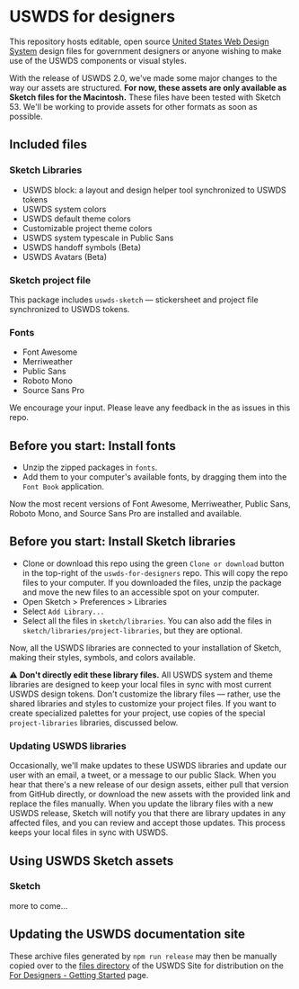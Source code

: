 # USWDS for designers

This repository hosts editable, open source [United States Web Design System](https://designsystem.digital.gov/) design files for government designers or anyone wishing to make use of the USWDS components or visual styles.

With the release of USWDS 2.0, we've made some major changes to the way our assets are structured. **For now, these assets are only available as Sketch files for the Macintosh.** These files have been tested with Sketch 53. We'll be working to provide assets for other formats as soon as possible.

## Included files
### Sketch Libraries
- USWDS block: a layout and design helper tool synchronized to USWDS tokens
- USWDS system colors
- USWDS default theme colors
- Customizable project theme colors
- USWDS system typescale in Public Sans
- USWDS handoff symbols (Beta)
- USWDS Avatars (Beta)

### Sketch project file
This package includes `uswds-sketch` — stickersheet and project file synchronized to USWDS tokens.

### Fonts
- Font Awesome
- Merriweather
- Public Sans
- Roboto Mono
- Source Sans Pro

We encourage your input. Please leave any feedback in the as issues in this repo.

## Before you start: Install fonts

- Unzip the zipped packages in `fonts`.
- Add them to your computer's available fonts, by dragging them into the `Font Book` application.

Now the most recent versions of Font Awesome, Merriweather, Public Sans, Roboto Mono, and Source Sans Pro are installed and available.

## Before you start: Install Sketch libraries

- Clone or download this repo using the green `Clone or download` button in the top-right of the `uswds-for-designers` repo. This will copy the repo files to your computer. If you downloaded the files, unzip the package and move the new files to an accessible spot on your computer.
- Open Sketch > Preferences > Libraries
- Select `Add Library...`
- Select all the files in `sketch/libraries`. You can also add the files in `sketch/libraries/project-libraries`, but they are optional.

Now, all the USWDS libraries are connected to your installation of Sketch, making their styles, symbols, and colors available.

:warning: **Don't directly edit these library files.** All USWDS system and theme libraries are designed to keep your local files in sync with most current USWDS design tokens. Don't customize the library files — rather, use the shared libraries and styles to customize your project files. If you want to create specialized palettes for your project, use copies of the special `project-libraries` libraries, discussed below.

### Updating USWDS libraries
Occasionally, we'll make updates to these USWDS libraries and update our user with an email, a tweet, or a message to our public Slack. When you hear that there's a new release of our design assets, either pull that version from GitHub directly, or download the new assets with the provided link and replace the files manually. When you update the library files with a new USWDS release, Sketch will notify you that there are library updates in any affected files, and you can review and accept those updates. This process keeps your local files in sync with USWDS. 

## Using USWDS Sketch assets

### Sketch

more to come...

## Updating the USWDS documentation site

These archive files generated by `npm run release` may then be manually copied over to the [files directory](https://github.com/uswds/uswds-site/tree/master/files) of the USWDS Site for distribution on the [For Designers - Getting Started](https://designsystem.digital.gov/getting-started/designers/) page.
